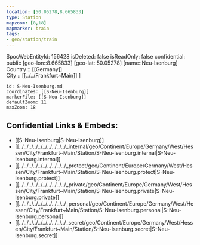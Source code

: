 ```yaml
---
location: [50.05278,8.665833] 
type: Station 
mapzoom: [8,18] 
mapmarker: train 
tags:
- geo/station/train
---
```

SpocWebEntityId: 156428
isDeleted: false
isReadOnly: false
confidential: public
[geo-lon::8.665833] 
[geo-lat::50.05278] 
[name::Neu-Isenburg] 
Country :: [[Germany]]  
City :: [[../../Frankfurt~Main]] ] 


```leaflet
id: S-Neu-Isenburg.md
coordinates: [[S-Neu-Isenburg]] 
markerFile: [[S-Neu-Isenburg]] 
defaultZoom: 11 
maxZoom: 18
```


## Confidential Links & Embeds: 
- [[S-Neu-Isenburg|S-Neu-Isenburg]] 
- [[../../../../../../../../../../_internal/geo/Continent/Europe/Germany/West/Hessen/City/Frankfurt~Main/Station/S-Neu-Isenburg.internal|S-Neu-Isenburg.internal]] 
- [[../../../../../../../../../../_protect/geo/Continent/Europe/Germany/West/Hessen/City/Frankfurt~Main/Station/S-Neu-Isenburg.protect|S-Neu-Isenburg.protect]] 
- [[../../../../../../../../../../_private/geo/Continent/Europe/Germany/West/Hessen/City/Frankfurt~Main/Station/S-Neu-Isenburg.private|S-Neu-Isenburg.private]] 
- [[../../../../../../../../../../_personal/geo/Continent/Europe/Germany/West/Hessen/City/Frankfurt~Main/Station/S-Neu-Isenburg.personal|S-Neu-Isenburg.personal]] 
- [[../../../../../../../../../../_secret/geo/Continent/Europe/Germany/West/Hessen/City/Frankfurt~Main/Station/S-Neu-Isenburg.secret|S-Neu-Isenburg.secret]] 
